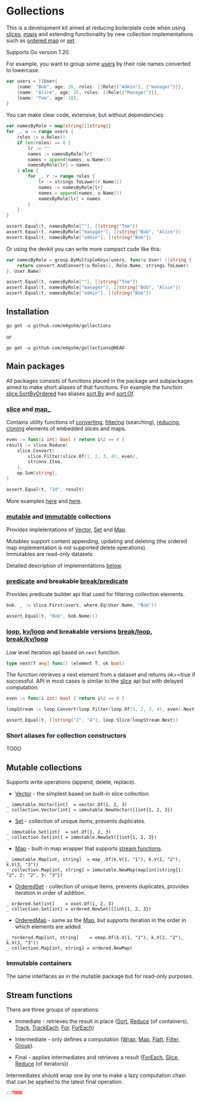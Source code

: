 # Gollections

This is a development kit aimed at reducing boilerplate code when using
[slices](./slice/api.go), [maps](./map_/api.go) and extending
functionality by new collection implementations such as [ordered
map](./collection/collection/mutable/omap/api.go) or
[set](./collection/collection/mutable/oset/api.go).

Supports Go version 1.20.

For example, you want to group some
[users](./internal/examples/boilerplate/user_type.go) by their role
names converted to lowercase:

``` go
var users = []User{
    {name: "Bob", age: 26, roles: []Role{{"Admin"}, {"manager"}}},
    {name: "Alice", age: 35, roles: []Role{{"Manager"}}},
    {name: "Tom", age: 18},
}
```

You can make clear code, extensive, but without dependencies:

``` go
var namesByRole = map[string][]string{}
for _, u := range users {
    roles := u.Roles()
    if len(roles) == 0 {
        lr := ""
        names := namesByRole[lr]
        names = append(names, u.Name())
        namesByRole[lr] = names
    } else {
        for _, r := range roles {
            lr := strings.ToLower(r.Name())
            names := namesByRole[lr]
            names = append(names, u.Name())
            namesByRole[lr] = names
        }
    }
}

assert.Equal(t, namesByRole[""], []string{"Tom"})
assert.Equal(t, namesByRole["manager"], []string{"Bob", "Alice"})
assert.Equal(t, namesByRole["admin"], []string{"Bob"})
```

Or using the devkit you can write more compact code like this:

``` go
var namesByRole = group.ByMultipleKeys(users, func(u User) []string {
    return convert.AndConvert(u.Roles(), Role.Name, strings.ToLower)
}, User.Name)

assert.Equal(t, namesByRole[""], []string{"Tom"})
assert.Equal(t, namesByRole["manager"], []string{"Bob", "Alice"})
assert.Equal(t, namesByRole["admin"], []string{"Bob"})
```

## Installation

``` console
go get -u github.com/m4gshm/gollections
```

or

``` console
go get -u github.com/m4gshm/gollections@HEAD
```

## Main packages

All packages consists of functions placed in the package and subpackages
aimed to make short aliases of that functions. For example the function
[slice.SortByOrdered](./slice/api.go#L459) has aliases
[sort.By](./slice/sort/api.go#L12) and
[sort.Of](./slice/sort/api.go#L23).

### [slice](./slice/api.go) and [map\_](./map_/api.go)

Contains utility functions of [converting](./slice/api.go#L156),
[filtering](./slice/api.go#L379) (searching),
[reducing](./slice/api.go#L464), [cloning](./map_/api.go#L90) elements
of embedded slices and maps.

``` go
even := func(i int) bool { return i%2 == 0 }
result := slice.Reduce(
    slice.Convert(
        slice.Filter(slice.Of(1, 2, 3, 4), even),
        strconv.Itoa,
    ),
    op.Sum[string],
)

assert.Equal(t, "24", result)
```

More examples
[here](./internal/examples/sliceexamples/slice_examples_test.go) and
[here](./internal/examples/mapexamples/map_examples_test.go).

### [mutable](./collection/mutable/api.go) and [immutable](./collection/immutable/api.go) collections

Provides implelentations of [Vector](./collection/iface.go#L25),
[Set](./collection/iface.go#L35) and [Map](./collection/iface.go#L41).

Mutables support content appending, updating and deleting (the ordered
map implementation is not supported delete operations).  
Immutables are read-only datasets.

Detailed description of implementations [below](#mutable-collections).

### [predicate](./predicate/api.go) and breakable [break/predicate](./predicate/api.go)

Provides predicate builder api that used for filtering collection
elements.

``` go
bob, _ := slice.First(users, where.Eq(User.Name, "Bob"))

assert.Equal(t, "Bob", bob.Name())
```

### [loop](./loop/api.go), [kv/loop](./kv/loop/api.go) and breakable versions [break/loop](./break/loop/api.go), [break/kv/loop](./break/kv/loop/api.go)

Low level iteration api based on `next` function.

``` go
type next[T any] func() (element T, ok bool)
```

The function retrieves a next element from a dataset and returns
ok==true if successful. API in most cases is similar to the
[slice](./slice/api.go) api but with delayed computation.

``` go
even := func(i int) bool { return i%2 == 0 }

loopStream := loop.Convert(loop.Filter(loop.Of(1, 2, 3, 4), even).Next, strconv.Itoa)

assert.Equal(t, []string{"2", "4"}, loop.Slice(loopStream.Next))
```

### Short aliases for collection constructors

TODO

## Mutable collections

Supports write operations (append, delete, replace).

- [Vector](./collection/mutable/vector/api.go) - the simplest based on
  built-in slice collection.

<!-- -->

    _ immutable.Vector[int]  = vector.Of(1, 2, 3)
    _ collection.Vector[int] = immutable.NewVector([]int{1, 2, 3})

- [Set](./collection/mutable/set/api.go) - collection of unique items,
  prevents duplicates.

<!-- -->

    _ immutable.Set[int]  = set.Of(1, 2, 3)
    _ collection.Set[int] = immutable.NewSet([]int{1, 2, 3})

- [Map](./collection/mutable/map_/api.go) - built-in map wrapper that
  supports [stream functions](#stream-functions).

<!-- -->

    _ immutable.Map[int, string]  = map_.Of(k.V(1, "1"), k.V(2, "2"), k.V(3, "3"))
    _ collection.Map[int, string] = immutable.NewMap(map[int]string{1: "2", 2: "2", 3: "3"})

- [OrderedSet](./collection/mutable/oset/api.go) - collection of unique
  items, prevents duplicates, provides iteration in order of addition.

<!-- -->

    _ ordered.Set[int]    = oset.Of(1, 2, 3)
    _ collection.Set[int] = ordered.NewSet([]int{1, 2, 3})

- [OrderedMap](./collection/mutable/omap/api.go) - same as the
  [Map](./collection/mutable/map_/api.go), but supports iteration in the
  order in which elements are added.

<!-- -->

    _ *ordered.Map[int, string]    = omap.Of(k.V(1, "1"), k.V(2, "2"), k.V(3, "3"))
    _ collection.Map[int, string] = ordered.NewMap(

### Immutable containers

The same interfaces as in the mutable package but for read-only
purposes.

## Stream functions

There are three groups of operations:

- Immediate - retrieves the result in place
  ([Sort](./collection/immutable/vector.go#L112),
  [Reduce](./collection/immutable/vector.go#L107) (of containers),
  [Track](./collection/immutable/vector.go#L81),
  [TrackEach](./collection/immutable/ordered/map.go#L136),
  [For](./collection/immutable/vector.go#L89),
  [ForEach](./collection/immutable/ordered/map.go#L144))

- Intermediate - only defines a computation ([Wrap](./it/api.go#L17),
  [Map](./c/op/api.go#L11), [Flatt](./c/op/api.go#L21),
  [Filter](./c/op/api.go#L33), [Group](./c/op/api.go#L53)).

- Final - applies intermediates and retrieves a result
  ([ForEach](./it/api.go#L75), [Slice](./it/api.go#L65),
  [Reduce](./it/api.go#L55) (of iterators))

Intermediates should wrap one by one to make a lazy computation chain
that can be applied to the latest final operation.

``` go
//TODO
```
